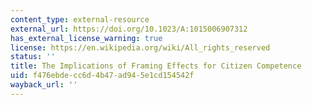```yaml
---
content_type: external-resource
external_url: https://doi.org/10.1023/A:1015006907312
has_external_license_warning: true
license: https://en.wikipedia.org/wiki/All_rights_reserved
status: ''
title: The Implications of Framing Effects for Citizen Competence
uid: f476ebde-cc6d-4b47-ad94-5e1cd154542f
wayback_url: ''
---
```

